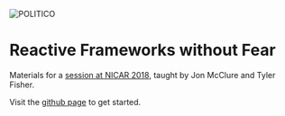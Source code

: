 ![POLITICO](https://rawgithub.com/The-Politico/src/master/images/logo/badge.png)

# Reactive Frameworks without Fear

Materials for a [session at NICAR 2018](https://www.ire.org/events-and-training/event/3189/3637/), taught by Jon McClure and Tyler Fisher.

Visit the [github page](https://the-politico.github.io/nicar2018_reactive-frameworks/) to get started.
